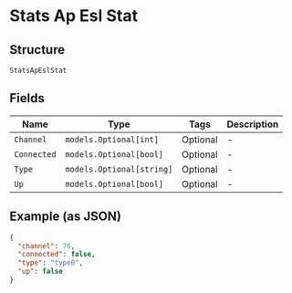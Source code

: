 
# Stats Ap Esl Stat

## Structure

`StatsApEslStat`

## Fields

| Name | Type | Tags | Description |
|  --- | --- | --- | --- |
| `Channel` | `models.Optional[int]` | Optional | - |
| `Connected` | `models.Optional[bool]` | Optional | - |
| `Type` | `models.Optional[string]` | Optional | - |
| `Up` | `models.Optional[bool]` | Optional | - |

## Example (as JSON)

```json
{
  "channel": 76,
  "connected": false,
  "type": "type0",
  "up": false
}
```

